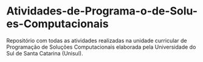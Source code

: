 # Atividades-de-Programa-o-de-Solu-es-Computacionais
Repositório com todas as atividades realizadas na unidade curricular de Programação de Soluções Computacionais elaborada pela Universidade do Sul de Santa Catarina (Unisul).
